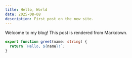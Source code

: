 ```yaml
---
title: Hello, World
date: 2025-08-08
description: First post on the new site.
---
```


Welcome to my blog! This post is rendered from Markdown.

```ts
export function greet(name: string) {
  return `Hello, ${name}!`;
}
```


